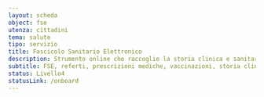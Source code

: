 ```yaml
---
layout: scheda
object: fse
utenza: cittadini
tema: salute
tipo: servizio
title: Fascicolo Sanitario Elettronico
description: Strumento online che raccoglie la storia clinica e sanitaria di una persona. Occorre autenticarsi e dare il consenso
subtitle: FSE, referti, prescrizioni mediche, vaccinazioni, storia clinica, stato di salute
status: Livello4
statusLink: /onboard
---
```

